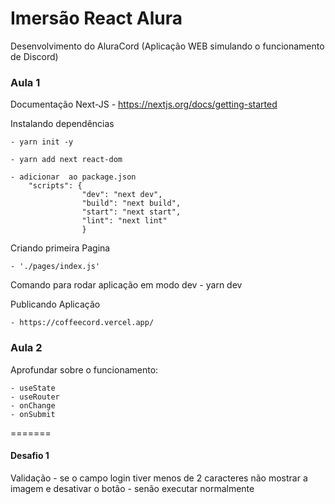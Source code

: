 # Imersão React Alura

Desenvolvimento do AluraCord
    (Aplicação WEB simulando o funcionamento de Discord)
### Aula 1
Documentação Next-JS
    - https://nextjs.org/docs/getting-started

Instalando dependências 

    - yarn init -y

    - yarn add next react-dom

    - adicionar  ao package.json 
        "scripts": {
                    "dev": "next dev",
                    "build": "next build",
                    "start": "next start",
                    "lint": "next lint"
                    }

Criando primeira Pagina

    - './pages/index.js'

Comando para rodar aplicação em modo dev
    - yarn dev


Publicando Aplicação 

    - https://coffeecord.vercel.app/

### Aula 2

Aprofundar sobre o funcionamento: 

    - useState 
    - useRouter
    - onChange
    - onSubmit
=======

#### Desafio 1
  Validação 
       - se o campo login tiver menos de 2 caracteres
            não mostrar a imagem e desativar o botão 
       - senão 
           executar normalmente 
